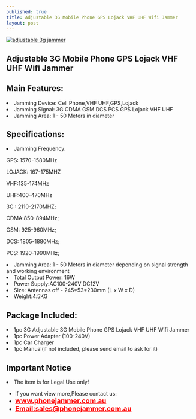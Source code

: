 ```yaml
---
published: true
title: Adjustable 3G Mobile Phone GPS Lojack VHF UHF Wifi Jammer
layout: post
---
```

 <a href="http://www.phonejammer.com.au/adjustable-3g-mobile-phone-gps-lojack-vhf-uhf-wifi-jammer-p-98.html"><img src="http://www.phonejammer.com.au/images/jammera/au3gjammer150629021_07.jpg"  alt="adjustable 3g jammer"/></a>

 
<div class="std"> <h2>Adjustable 3G Mobile Phone GPS Lojack VHF UHF Wifi Jammer</h2><h2>Main Features:</h2><li>Jamming Device: Cell Phone,VHF UHF,GPS,Lojack</li><li>Jamming Signal: 3G CDMA GSM DCS PCS GPS Lojack VHF UHF</li><li>Jamming Area: 1 - 50 Meters in diameter</li><h2>Specifications:</h2><li>Jamming Frequency:<p>GPS: 1570-1580MHz</p><p>LOJACK: 167-175MHZ</p><p>VHF:135-174MHz</p><p>UHF:400-470MHz</p><p>3G : 2110-2170MHZ;</p><p>CDMA:850-894MHz;</p> <p>GSM: 925-960MHz;</p><p>DCS: 1805-1880MHz;</p><p>PCS: 1920-1990MHz;</p></li><li>Jamming Area: 1 - 50 Meters in diameter depending on signal strength and working environment</li><li>Total Output Power: 16W</li><li>Power Supply:AC100-240V  DC12V</li><li>Size: Antennas off -  245*53*230mm (L x W x D)</li><li>Weight:4.5KG</li><h2>Package Included:</h2><li>1pc 3G Adjustable 3G Mobile Phone GPS Lojack VHF UHF Wifi Jammer</li><li>1pc Power Adapter (100-240V)</li><li>1pc Car Charger</li><li>1pc Manual(if not included, please send email to ask for it)</li><h2>Important Notice</h2><li>The item is for Legal Use only!</li></div>



<div><ul>
<li>If you want view more,Please contact us:</li>
<li><a href="www.phonejammer.com.au"  title="www.phonejammer.com.au" style="font-size:18px; font-weight:bold; color:#F00;">www.phonejammer.com.au</a></li>
<li><a href="Mailto:sales@phonejammer.com.au" style="font-size:18px; font-weight:bold; color:#F00;">Email:sales@phonejammer.com.au</a></li>
</ul></div>
